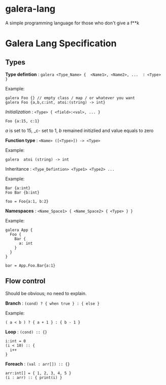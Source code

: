 # galera-lang
A simple programming language for those who don't give a f**k



# Galera Lang Specification


## Types

**Type defintion** :  `galera <Type_Name> {  <Name1>, <Name2>, ...  : <Type>  }`

Example:

```
galera Foo {} // empty class / map / or whatever you want
galera Foo {a,b,c:int, atoi:(string) -> int}
```

*Initialization* : `<Type> { <field>:<val>, ... } `

```
Foo {a:15, c:1}
```
_a_ is set to 15, _c- set to 1, _b_ remained initizlied and value equals to zero



**Function type** : `<Name> ([<Type>]) -> <Type>`

Example:

```
galera  atoi (string) -> int
```

  
  

Inheritance :  `<Type_Defintion> <Type1> <Type2> ... `

Example:

```
Bar {a:int}
Foo Bar {b:int}

foo = Foo{a:1, b:2}

```
  
**Namespaces** : `<Name_Space1> { <Name_Space2> { <Type> } }`

Example:

```
galera App {
  Foo {
    Bar {
      a: int
    }
  }
}

bar = App.Foo.Bar{a:1}
```

## Flow control

Should be obvious; no need to explain.

**Branch** : `(cond) ? { when true } : { else }`

Example: 

```
( a < b ) ? { a + 1 } : { b - 1 }
```

**Loop** : `(cond) :: {}`

```
i:int = 0
(i < 10) :: {
  i++
}
```

**Foreach** : `(val : arr[]) :: {} `

```
arr:int[] = { 1, 2, 3, 4, 5 }
(i : arr) :: { print(i) }
```
